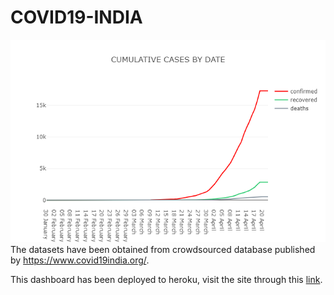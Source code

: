 # COVID19-INDIA

![covid19-dash](images/cumulativecases.png)
The datasets have been obtained from crowdsourced database published by https://www.covid19india.org/.

This dashboard has been deployed to heroku, visit the site through this [link](https://indiafightscovid19.herokuapp.com/).
